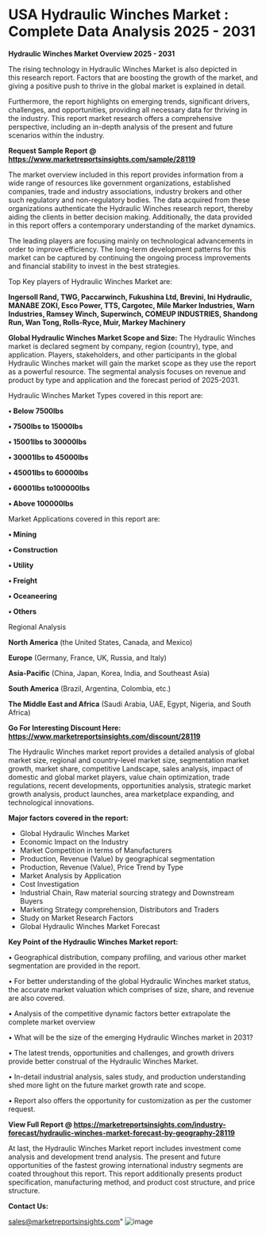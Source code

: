 # USA Hydraulic Winches Market : Complete Data Analysis 2025 - 2031

<Strong> Hydraulic Winches Market Overview 2025 - 2031</strong>

The rising technology in Hydraulic Winches Market is also depicted in this research report. Factors that are boosting the growth of the market, and giving a positive push to thrive in the global market is explained in detail.

Furthermore, the report highlights on emerging trends, significant drivers, challenges, and opportunities, providing all necessary data for thriving in the industry. This report market research offers a comprehensive perspective, including an in-depth analysis of the present and future scenarios within the industry.

<strong>Request Sample Report @ <a href=https://www.marketreportsinsights.com/sample/28119>https://www.marketreportsinsights.com/sample/28119</a></strong>

The market overview included in this report provides information from a wide range of resources like government organizations, established companies, trade and industry associations, industry brokers and other such regulatory and non-regulatory bodies. The data acquired from these organizations authenticate the Hydraulic Winches research report, thereby aiding the clients in better decision making. Additionally, the data provided in this report offers a contemporary understanding of the market dynamics.

The leading players are focusing mainly on technological advancements in order to improve efficiency. The long-term development patterns for this market can be captured by continuing the ongoing process improvements and financial stability to invest in the best strategies.

Top Key players of Hydraulic Winches Market are:

<strong>Ingersoll Rand, TWG, Paccarwinch, Fukushina Ltd, Brevini, Ini Hydraulic, MANABE ZOKI, Esco Power, TTS, Cargotec, Mile Marker Industries, Warn Industries, Ramsey Winch, Superwinch, COMEUP INDUSTRIES, Shandong Run, Wan Tong, Rolls-Ryce, Muir, Markey Machinery</strong>

<strong><b>Global Hydraulic Winches Market Scope and Size:</b></strong>
The Hydraulic Winches market is declared segment by company, region (country), type, and application. Players, stakeholders, and other participants in the global Hydraulic Winches market will gain the market scope as they use the report as a powerful resource. The segmental analysis focuses on revenue and product by type and application and the forecast period of 2025-2031.

Hydraulic Winches Market Types covered in this report are:

<strong>• Below 7500lbs

• 7500lbs to 15000lbs

• 15001lbs to 30000lbs

• 30001lbs to 45000lbs

• 45001lbs to 60000lbs

• 60001lbs to100000lbs

• Above 100000lbs</strong>

Market Applications covered in this report are:

<strong>• Mining

• Construction

• Utility

• Freight

• Oceaneering

• Others</strong> 

Regional Analysis

<strong>North America</strong> (the United States, Canada, and Mexico)

<strong>Europe</strong> (Germany, France, UK, Russia, and Italy)

<strong>Asia-Pacific</strong> (China, Japan, Korea, India, and Southeast Asia)

<strong>South America</strong> (Brazil, Argentina, Colombia, etc.)

<strong>The Middle East and Africa</strong> (Saudi Arabia, UAE, Egypt, Nigeria, and South Africa)

<strong>Go For Interesting Discount Here: <a href=https://www.marketreportsinsights.com/discount/28119>https://www.marketreportsinsights.com/discount/28119</a></strong>

The Hydraulic Winches market report provides a detailed analysis of global market size, regional and country-level market size, segmentation market growth, market share, competitive Landscape, sales analysis, impact of domestic and global market players, value chain optimization, trade regulations, recent developments, opportunities analysis, strategic market growth analysis, product launches, area marketplace expanding, and technological innovations.

<strong><b>Major factors covered in the report:</b></strong>
<ul>
  <li>Global Hydraulic Winches Market </li>
  <li>Economic Impact on the Industry</li>
  <li>Market Competition in terms of Manufacturers</li>
  <li>Production, Revenue (Value) by geographical segmentation</li>
  <li>Production, Revenue (Value), Price Trend by Type</li>
  <li>Market Analysis by Application</li>
  <li>Cost Investigation</li>
  <li>Industrial Chain, Raw material sourcing strategy and Downstream Buyers</li>
  <li>Marketing Strategy comprehension, Distributors and Traders</li>
  <li>Study on Market Research Factors</li>
  <li>Global Hydraulic Winches Market Forecast</li>
</ul>

<strong><b>Key Point of the Hydraulic Winches Market report:</b></strong>

• Geographical distribution, company profiling, and various other market segmentation are provided in the report.

• For better understanding of the global Hydraulic Winches market status, the accurate market valuation which comprises of size, share, and revenue are also covered.

• Analysis of the competitive dynamic factors better extrapolate the complete market overview

• What will be the size of the emerging Hydraulic Winches market in 2031?

• The latest trends, opportunities and challenges, and growth drivers provide better construal of the Hydraulic Winches Market.

• In-detail industrial analysis, sales study, and production understanding shed more light on the future market growth rate and scope.

• Report also offers the opportunity for customization as per the customer request.

<strong><b>View Full Report @ <a href=https://marketreportsinsights.com/industry-forecast/hydraulic-winches-market-forecast-by-geography-28119>https://marketreportsinsights.com/industry-forecast/hydraulic-winches-market-forecast-by-geography-28119</a></b></strong>


At last, the Hydraulic Winches Market report includes investment come analysis and development trend analysis. The present and future opportunities of the fastest growing international industry segments are coated throughout this report. This report additionally presents product specification, manufacturing method, and product cost structure, and price structure.

<strong>Contact Us:</strong>

sales@marketreportsinsights.com"
![image](https://github.com/user-attachments/assets/7990c18d-04e9-491d-9260-afe2a90095e0)
